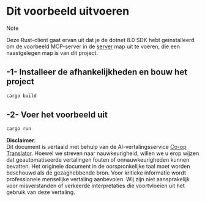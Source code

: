 <!--
CO_OP_TRANSLATOR_METADATA:
{
  "original_hash": "e3813a6ea19657d0cff0c2d1a1ffd324",
  "translation_date": "2025-08-18T18:38:14+00:00",
  "source_file": "03-GettingStarted/02-client/solution/rust/README.md",
  "language_code": "nl"
}
-->
# Dit voorbeeld uitvoeren

> [!NOTE]
> Deze Rust-client gaat ervan uit dat je de dotnet 8.0 SDK hebt geïnstalleerd om de voorbeeld MCP-server in de [server](../../../../../../03-GettingStarted/02-client/solution/server) map uit te voeren, die een naastgelegen map is van dit project.

## -1- Installeer de afhankelijkheden en bouw het project

```bash
cargo build
```

## -2- Voer het voorbeeld uit

```bash
cargo run
```

**Disclaimer**:  
Dit document is vertaald met behulp van de AI-vertalingsservice [Co-op Translator](https://github.com/Azure/co-op-translator). Hoewel we streven naar nauwkeurigheid, willen we u erop wijzen dat geautomatiseerde vertalingen fouten of onnauwkeurigheden kunnen bevatten. Het originele document in de oorspronkelijke taal moet worden beschouwd als de gezaghebbende bron. Voor kritieke informatie wordt professionele menselijke vertaling aanbevolen. Wij zijn niet aansprakelijk voor misverstanden of verkeerde interpretaties die voortvloeien uit het gebruik van deze vertaling.